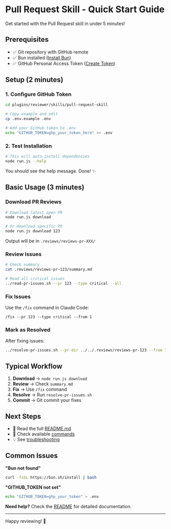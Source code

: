 # Pull Request Skill - Quick Start Guide

Get started with the Pull Request skill in under 5 minutes!

## Prerequisites

- ✅ Git repository with GitHub remote
- ✅ Bun installed ([Install Bun](https://bun.sh))
- ✅ GitHub Personal Access Token ([Create Token](https://github.com/settings/tokens))

## Setup (2 minutes)

### 1. Configure GitHub Token

```bash
cd plugins/reviewer/skills/pull-request-skill

# Copy example and edit
cp .env.example .env

# Add your GitHub token to .env
echo "GITHUB_TOKEN=ghp_your_token_here" >> .env
```

### 2. Test Installation

```bash
# This will auto-install dependencies
node run.js --help
```

You should see the help message. Done! ✨

## Basic Usage (3 minutes)

### Download PR Reviews

```bash
# Download latest open PR
node run.js download

# Or download specific PR
node run.js download 123
```

Output will be in `.reviews/reviews-pr-XXX/`

### Review Issues

```bash
# Check summary
cat .reviews/reviews-pr-123/summary.md

# Read all critical issues
../read-pr-issues.sh --pr 123 --type critical --all
```

### Fix Issues

Use the `/fix` command in Claude Code:

```
/fix --pr 123 --type critical --from 1
```

### Mark as Resolved

After fixing issues:

```bash
../resolve-pr-issues.sh --pr-dir ../../.reviews/reviews-pr-123 --from 1 --to 5
```

## Typical Workflow

1. **Download** → `node run.js download`
2. **Review** → Check `summary.md`
3. **Fix** → Use `/fix` command
4. **Resolve** → Run `resolve-pr-issues.sh`
5. **Commit** → Git commit your fixes

## Next Steps

- 📖 Read the full [README.md](README.md)
- 🔧 Check available [commands](commands/)
- 💡 See [troubleshooting](README.md#troubleshooting)

## Common Issues

**"Bun not found"**

```bash
curl -fsSL https://bun.sh/install | bash
```

**"GITHUB_TOKEN not set"**

```bash
echo "GITHUB_TOKEN=ghp_your_token" > .env
```

**Need help?** Check the [README](README.md) for detailed documentation.

---

Happy reviewing! 🎉
